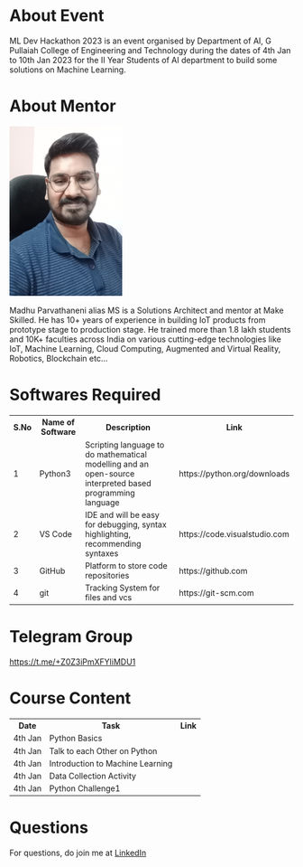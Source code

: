 # About Event
ML Dev Hackathon 2023 is an event organised by Department of AI, G Pullaiah College of Engineering and Technology during the dates of 4th Jan to 10th Jan 2023 for the II Year Students of AI department to build some solutions on Machine Learning.

# About Mentor
<img src="https://raw.githubusercontent.com/madblocksgit/ETAI-2021---VSSUT-11th-aug-iot-session/main/maddy.jpg" height="300" width="200" />

Madhu Parvathaneni alias MS is a Solutions Architect and mentor at Make Skilled. He has 10+ years of experience in building IoT products from prototype stage to production stage. He trained more than 1.8 lakh students and 10K+ faculties across India on various cutting-edge technologies like IoT, Machine Learning, Cloud Computing, Augmented and Virtual Reality, Robotics, Blockchain etc...

# Softwares Required
<table>
  <tr>
    <th>S.No</th>
    <th>Name of Software</th>
    <th>Description</th>
    <th>Link</th>
  </tr>
  <tr>
    <td>1</td>
    <td>Python3</td>
    <td>Scripting language to do mathematical modelling and an open-source interpreted based programming language</td>
    <td>https://python.org/downloads</td>
  </tr>
  <tr>
    <td>2</td>
    <td>VS Code</td>
    <td>IDE and will be easy for debugging, syntax highlighting, recommending syntaxes</td>
    <td>https://code.visualstudio.com</td>
  </tr>
  <tr>
    <td>3</td>
    <td>GitHub</td>
    <td>Platform to store code repositories</td>
    <td>https://github.com</td>
  </tr>
  <tr>
    <td>4</td>
    <td>git</td>
    <td>Tracking System for files and vcs</td>
    <td>https://git-scm.com</td>
  </tr>
</table>

# Telegram Group
https://t.me/+Z0Z3iPmXFYliMDU1

# Course Content
<table>
  <tr>
    <th>Date</th>
    <th>Task</th>
    <th>Link</th>
  </tr>
  <tr>
    <td>4th Jan</td>
    <td>Python Basics</td>
    <td></td>
  </tr>
  <tr>
    <td>4th Jan</td>
    <td>Talk to each Other on Python</td>
    <td></td>
  </tr>
  <tr>
    <td>4th Jan</td>
    <td>Introduction to Machine Learning</td>
    <td></td>
  </tr>
  <tr>
    <td>4th Jan</td>
    <td>Data Collection Activity</td>
    <td></td>
  </tr>
  <tr>
    <td>4th Jan</td>
    <td>Python Challenge1</td>
    <td></td>
  </tr>
    
</table>

# Questions
For questions, do join me at <a href="https://linkedin.com/in/MadhuPIoT">LinkedIn</a>
